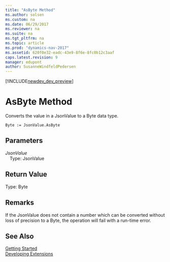 ```yaml
---
title: "AsByte Method"
ms.author: solsen
ms.custom: na
ms.date: 06/29/2017
ms.reviewer: na
ms.suite: na
ms.tgt_pltfrm: na
ms.topic: article
ms.prod: "dynamics-nav-2017"
ms.assetid: 620f0e32-eadc-43e9-8f6e-8fc0b12c3aaf
caps.latest.revision: 9
manager: edupont
author: SusanneWindfeldPedersen
---
```


[!INCLUDE[newdev_dev_preview](../includes/newdev_dev_preview.md)]

# AsByte Method

Converts the value in a JsonValue to a Byte data type.

```
Byte := JsonValue.AsByte
```
## Parameters
*JsonValue*  
&emsp;Type: JsonValue

## Return Value
Type: Byte

## Remarks
If the JsonValue does not contain a number which can be converted without loss of precision to a Byte, the operation will fail with a run-time error.

## See Also
[Getting Started](../devenv-get-started.md)  
[Developing Extensions](../devenv-dev-overview.md)
